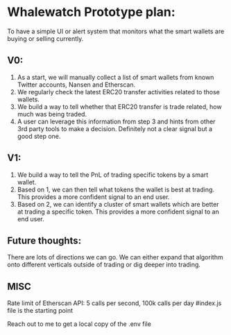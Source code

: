 # Whalewatch Prototype plan:
To have a simple UI or alert system that monitors what the smart wallets are buying or selling currently. 

## V0:
1. As a start, we will manually collect a list of smart wallets from known Twitter accounts, Nansen and Etherscan.
2. We regularly check the latest ERC20 transfer activities related to those wallets.
3. We build a way to tell whether that ERC20 transfer is trade related, how much was being traded.
4. A user can leverage this information from step 3 and hints from other 3rd party tools to make a decision. Definitely not a clear signal but a good step one.


## V1:
1. We build a way to tell the PnL of trading specific tokens by a smart wallet. 
2. Based on 1, we can then tell what tokens the wallet is best at trading. This provides a more confident signal to an end user.
3. Based on 2, we can identify a cluster of smart wallets which are better at trading a specific token. This provides a more confident signal to an end user.

## Future thoughts: 
There are lots of directions we can go. We can either expand that algorithm onto different verticals outside of trading or dig deeper into trading.

## MISC
Rate limit of Etherscan API: 5 calls per second, 100k calls per day
#index.js file is the starting point

Reach out to me to get a local copy of the .env file
